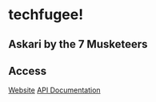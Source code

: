 # techfugee!

## Askari by the 7 Musketeers

## Access

[Website](https://www.askari.xyz/)
[API Documentation](https://www.askari.xyz/api.html)
